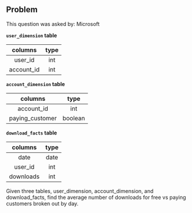 ## Problem
This question was asked by: Microsoft

**`user_dimension` table**

|   columns  | type |
|:----------:|:----:|
|   user_id  |  int |
| account_id |  int |

**`account_dimension` table**

|     columns     |   type  |
|:---------------:|:-------:|
|    account_id   |   int   |
| paying_customer | boolean |

**`download_facts` table**

|  columns  | type |
|:---------:|:----:|
|    date   | date |
|  user_id  |  int |
| downloads |  int |

Given three tables, user_dimension, account_dimension, and download_facts, find the average number of downloads for free vs paying customers broken out by day.

<!-- ## Solution

It's pretty clear here we have to join all three tables together. The `user_dimension` table represents the mapping between account ids and user ids while the `account_dimension` table holds the value if the customer is paying or not. Lastly the `download_facts` table has the date and number of downloads per user.

Since we want the *average number of downloads for free vs paying customers broken out by day*, we can assume that the query will need two GROUP BYs to break out the aggregation of free and paying customers and the other by date.

Lastly to get the average number of downloads, we'll have to use the SUM function divided by the total count and run on distinct user_ids just in case there exists duplicates.

```
SELECT
    date
    , paying_customer
    , SUM(downloads)/COUNT(DISTINCT user_id) AS average_downloads
FROM user_dimension AS ud
INNER JOIN account_dimension AS ad
    ON ud.account_id = ad.account_id
LEFT JOIN download_facts AS df
    ON ud.user_id = df.user_id
GROUP BY 1,2
```

One lingering question is, why doesn't the AVERAGE function work in this case? The user to account mapping provides an answer. Given that it's likely that an account has many users since the `user_dimension` is a mapping table, we can't run the AVERAGE function as it takes an **average grouped on the user level when we want it on the account level**. -->
